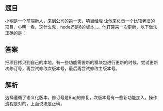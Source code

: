 ## 题目
小明是一个前端新人，来到公司的第一天，项目经理 让他来负责一个比较老旧的项目，小明一看，这什么鬼，node还是6的版本...。他打算来一次更新，以下做法正确的是：


## 答案
把项目拷贝到自己的本地，有一些功能需要新的模块包进行更新的时候，尝试更新次修订号，再尝试修改次版本号，最后再尝试修改主版本号。

## 解析
选择遵循了语义化版本，修订号是Bug的修复，次版本号有一些新功能加入，操作流程是对的，上面说法是正确。


